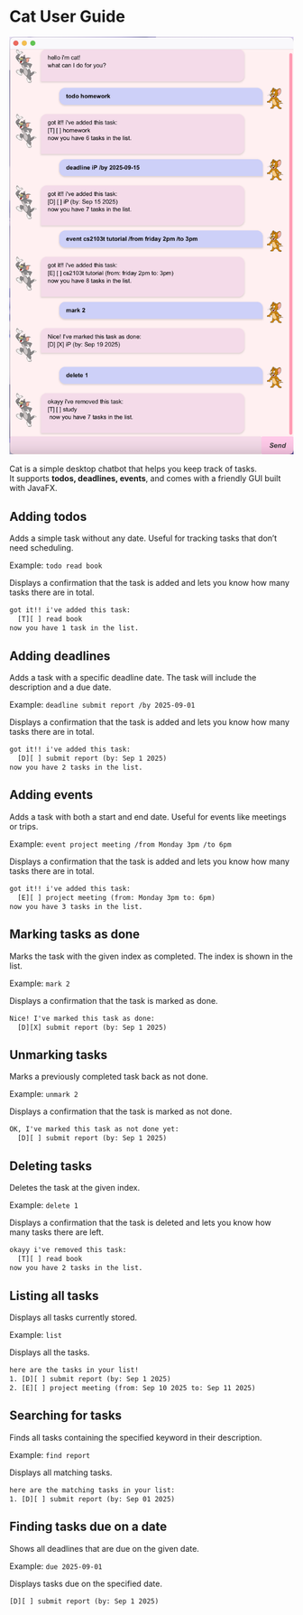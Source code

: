 # Cat User Guide

![Screenshot of Cat UI](Ui.png)

Cat is a simple desktop chatbot that helps you keep track of tasks.  
It supports **todos, deadlines, events**, and comes with a friendly GUI built with JavaFX.

## Adding todos

Adds a simple task without any date.
Useful for tracking tasks that don’t need scheduling.

Example: `todo read book`

Displays a confirmation that the task is added and lets you know how many tasks there are in total.

```
got it!! i've added this task:
  [T][ ] read book
now you have 1 task in the list.
```

## Adding deadlines

Adds a task with a specific deadline date.
The task will include the description and a due date.

Example: `deadline submit report /by 2025-09-01`

Displays a confirmation that the task is added and lets you know how many tasks there are in total.

```
got it!! i've added this task:
  [D][ ] submit report (by: Sep 1 2025)
now you have 2 tasks in the list.
```

## Adding events

Adds a task with both a start and end date.
Useful for events like meetings or trips.

Example: `event project meeting /from Monday 3pm /to 6pm`

Displays a confirmation that the task is added and lets you know how many tasks there are in total.

```
got it!! i've added this task:
  [E][ ] project meeting (from: Monday 3pm to: 6pm)
now you have 3 tasks in the list.
```

## Marking tasks as done

Marks the task with the given index as completed.
The index is shown in the list.

Example: `mark 2`

Displays a confirmation that the task is marked as done.

```
Nice! I've marked this task as done:
  [D][X] submit report (by: Sep 1 2025)
```

## Unmarking tasks

Marks a previously completed task back as not done.

Example: `unmark 2`

Displays a confirmation that the task is marked as not done.

```
OK, I've marked this task as not done yet:
  [D][ ] submit report (by: Sep 1 2025)
```

## Deleting tasks

Deletes the task at the given index.

Example: `delete 1`

Displays a confirmation that the task is deleted and lets you know how many tasks there are left.

```
okayy i've removed this task:
  [T][ ] read book
now you have 2 tasks in the list.
```

## Listing all tasks

Displays all tasks currently stored.

Example: `list`

Displays all the tasks.

```
here are the tasks in your list!
1. [D][ ] submit report (by: Sep 1 2025)
2. [E][ ] project meeting (from: Sep 10 2025 to: Sep 11 2025)
```

## Searching for tasks

Finds all tasks containing the specified keyword in their description.

Example: `find report`

Displays all matching tasks.

```
here are the matching tasks in your list:
1. [D][ ] submit report (by: Sep 01 2025)
```

## Finding tasks due on a date

Shows all deadlines that are due on the given date.

Example: `due 2025-09-01`

Displays tasks due on the specified date.

```
[D][ ] submit report (by: Sep 1 2025)
```